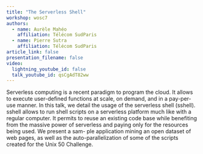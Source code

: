```yaml
---
title: "The Serverless Shell"
workshop: wosc7
authors:
  - name: Aurèle Mahéo
    affiliation: Télécom SudParis
  - name: Pierre Sutra
    affiliation: Télécom SudParis
article_link: false
presentation_filename: false
video:
  lightning_youtube_id: false
  talk_youtube_id: qsCgAdT82ww
---
```


Serverless computing is a recent paradigm to program the cloud. It allows to execute user-defined functions at scale, on demand, and in a pay-per-use manner. In this talk, we detail the usage of the serverless shell (sshell). sshell allows to run shell scripts on a serverless platform much like with a regular computer. It permits to reuse an existing code base while benefiting from the massive power of serverless and paying only for the resources being used. We present a sam- ple application mining an open dataset of web pages, as well as the auto-parallelization of some of the scripts created for the Unix 50 Challenge.